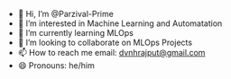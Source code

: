 - 👋 Hi, I’m @Parzival-Prime
- 👀 I’m interested in Machine Learning and Automatation
- 🌱 I’m currently learning MLOps
- 💞️ I’m looking to collaborate on MLOps Projects
- 📫 How to reach me email: dvnhrajput@gmail.com
- 😄 Pronouns: he/him

<!---
Parzival-Prime/Parzival-Prime is a ✨ special ✨ repository because its `README.md` (this file) appears on your GitHub profile.
You can click the Preview link to take a look at your changes.
--->
